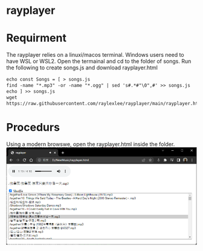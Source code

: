 # rayplayer
# Requirment
The rayplayer relies on a linuxi/macos terminal. Windows users need to have WSL or WSL2. Open the termainal and cd to the folder of songs. Run the following to create songs.js and download rayplayer.html
```
echo const Songs = [ > songs.js
find -name "*.mp3" -or -name "*.ogg" | sed 's#.*#"\0",#' >> songs.js
echo ] >> songs.js
wget https://raw.githubusercontent.com/raylexlee/rayplayer/main/rayplayer.html
```
# Procedurs
Using a modern browswe, open the rayplayer.html inside the folder.
![Sample Screenshot](sample.png)

